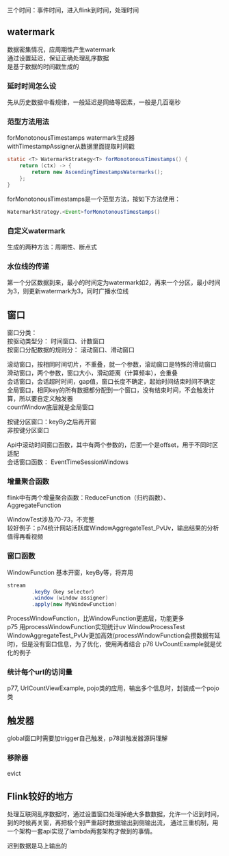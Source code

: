 三个时间：事件时间，进入flink到时间，处理时间  

## watermark

数据密集情况，应周期性产生watermark  
通过设置延迟，保证正确处理乱序数据  
是基于数据的时间戳生成的  

### 延时时间怎么设

先从历史数据中看规律，一般延迟是网络等因素，一般是几百毫秒  

### 范型方法用法

forMonotonousTimestamps watermark生成器  
withTimestampAssigner从数据里面提取时间戳  
```java
static <T> WatermarkStrategy<T> forMonotonousTimestamps() {
    return (ctx) -> {
        return new AscendingTimestampsWatermarks();
    };
}
```
forMonotonousTimestamps是一个范型方法，按如下方法使用：  
```java
WatermarkStrategy.<Event>forMonotonousTimestamps()
```

### 自定义watermark

生成的两种方法：周期性、断点式  

### 水位线的传递

第一个分区数据到来，最小的时间定为watermark如2，再来一个分区，最小时间为3，则更新watermark为3，同时广播水位线

## 窗口

窗口分类：  
按驱动类型分： 时间窗口、计数窗口  
按窗口分配数据的规则分： 滚动窗口、滑动窗口  

滚动窗口，按相同时间切片，不重叠，就一个参数，滚动窗口是特殊的滑动窗口    
滑动窗口，两个参数，窗口大小，滑动距离（计算频率），会重叠  
会话窗口，会话超时时间，gap值，窗口长度不确定，起始时间结束时间不确定  
全局窗口，相同key的所有数据都分配到一个窗口，没有结束时间，不会触发计算，所以要自定义触发器  
countWindow底层就是全局窗口  

按键分区窗口：keyBy之后再开窗  
非按键分区窗口  

Api中滚动时间窗口函数，其中有两个参数的，后面一个是offset，用于不同时区适配  
会话窗口函数： EventTimeSessionWindows  

### 增量聚合函数

flink中有两个增量聚合函数：ReduceFunction（归约函数）、AggregateFunction  

WindowTest涉及70-73，不完整  
较好例子：p74统计网站活跃度WindowAggregateTest_PvUv，输出结果的分析值得再看视频  

### 窗口函数

WindowFunction 基本开窗，keyBy等，将弃用    
```java
stream 
        .keyBy（key selector）
        .window (window assigner)
        .apply(new MyWindowFunction)
```
ProcessWindowFunction，比WindowFunction更底层，功能更多  
p75 用processWindowFunction实现统计uv WindowProcessTest
WindowAggregateTest_PvUv更加高效(processWindowFunction会攒数据有延时)，但是没有窗口信息，为了优化，使用两者结合
p76 UvCountExample就是优化的例子

### 统计每个url的访问量

p77, UrlCountViewExample, pojo类的应用，输出多个信息时，封装成一个pojo类

## 触发器

global窗口时需要加trigger自己触发，p78讲触发器源码理解

### 移除器

evict

## Flink较好的地方

处理互联网乱序数据时，通过设置窗口处理掉绝大多数数据，允许一个迟到时间，到的时候再关窗，再把极个别严重超时数据输出到侧输出流，
通过三重机制，用一个架构一套api实现了lambda两套架构才做到的事情。

迟到数据是马上输出的